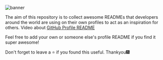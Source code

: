 ![banner](https://user-images.githubusercontent.com/23727056/87433896-78ae9700-c607-11ea-9ca6-9cdbe3f67998.jpg)



The aim of this repository is to collect awesome READMEs that developers around the world are using on their own profiles to act as an inspiration for others.
Video about [GitHub Profile README](https://twitter.com/github/status/1294348292130836482?s=20)

Feel free to add your own or someone else's profile README if you find it super awesome! 

Don't forget to leave a ⭐ if you found this useful.
Thankyou🎆
